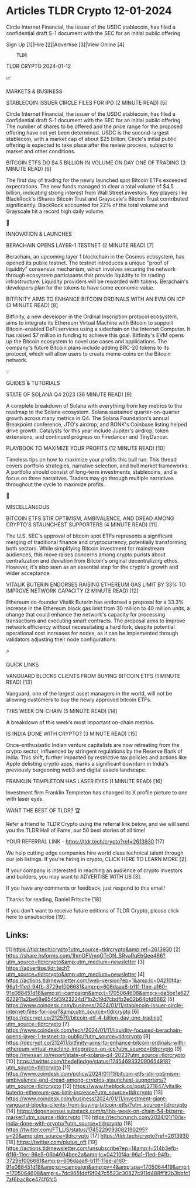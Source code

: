 # Articles TLDR Crypto 12-01-2024

Circle Internet Financial, the issuer of the USDC stablecoin, has
filed a confidential draft S-1 document with the SEC for an initial
public offering  

Sign Up [1]|Hire [2]|Advertise [3]|View Online [4] 

		TLDR 

TLDR CRYPTO 2024-01-12

📈 

MARKETS & BUSINESS

 STABLECOIN ISSUER CIRCLE FILES FOR IPO (2 MINUTE READ) [5] 

 Circle Internet Financial, the issuer of the USDC stablecoin, has
filed a confidential draft S-1 document with the SEC for an initial
public offering. The number of shares to be offered and the price
range for the proposed offering have not yet been determined. USDC is
the second-largest stablecoin, with a market cap of about $25 billion.
Circle's initial public offering is expected to take place after the
review process, subject to market and other conditions. 

 BITCOIN ETFS DO $4.5 BILLION IN VOLUME ON DAY ONE OF TRADING (3
MINUTE READ) [6] 

 The first day of trading for the newly launched spot Bitcoin ETFs
exceeded expectations. The new funds managed to clear a total volume
of $4.5 billion, indicating strong interest from Wall Street
investors. Key players like BlackRock's iShares Bitcoin Trust and
Grayscale's Bitcoin Trust contributed significantly. BlackRock
accounted for 22% of the total volume and Grayscale hit a record high
daily volume. 

🚀 

INNOVATION & LAUNCHES

 BERACHAIN OPENS LAYER-1 TESTNET (2 MINUTE READ) [7] 

 Berachain, an upcoming layer 1 blockchain in the Cosmos ecosystem,
has opened its public testnet. The testnet introduces a unique "proof
of liquidity" consensus mechanism, which involves securing the network
through ecosystem participants that provide liquidity to its trading
infrastructure. Liquidity providers will be rewarded with tokens.
Berachain's developers plan for the tokens to have some economic
value. 

 BITFINITY AIMS TO ENHANCE BITCOIN ORDINALS WITH AN EVM ON ICP (3
MINUTE READ) [8] 

 Bitfinity, a new developer in the Ordinal Inscription protocol
ecosystem, aims to integrate its Ethereum Virtual Machine with Bitcoin
to support Bitcoin-enabled DeFi services using a sidechain on the
Internet Computer. It has raised $7 million in funding to achieve this
goal. Bitfinity's EVM opens up the Bitcoin ecosystem to novel use
cases and applications. The company's future Bitcoin plans include
adding BRC-20 tokens to its protocol, which will allow users to create
meme-coins on the Bitcoin network. 

💡 

GUIDES & TUTORIALS

 STATE OF SOLANA Q4 2023 (36 MINUTE READ) [9] 

 A complete breakdown of Solana with everything from key metrics to
the roadmap to the Solana ecosystem. Solana sustained
quarter-on-quarter growth across many metrics in Q4. The Solana
Foundation's annual Breakpoint conference, JTO's airdrop, and BONK's
Coinbase listing helped drive growth. Catalysts for this year include
Jupiter's airdrop, token extensions, and continued progress on
Firedancer and TinyDancer. 

 PLAYBOOK TO MAXIMIZE YOUR PROFITS (12 MINUTE READ) [10] 

 Timeless tips on how to maximize your profits this bull run. This
thread covers portfolio strategies, narrative selection, and bull
market frameworks. A portfolio should consist of long-term
investments, stablecoins, and a focus on three narratives. Traders may
go through multiple narratives throughout the cycle to maximize
profits. 

🦄 

MISCELLANEOUS

 BITCOIN ETFS STIR OPTIMISM, AMBIVALENCE, AND DREAD AMONG CRYPTO’S
STAUNCHEST SUPPORTERS (4 MINUTE READ) [11] 

 The U.S. SEC's approval of bitcoin spot ETFs represents a significant
merging of traditional finance and cryptocurrency, potentially
transforming both sectors. While simplifying Bitcoin investment for
mainstream audiences, this move raises concerns among crypto purists
about centralization and deviation from Bitcoin's original
decentralizing ethos. However, it's also seen as an essential step for
the crypto's growth and wider acceptance. 

 VITALIK BUTERIN ENDORSES RAISING ETHEREUM GAS LIMIT BY 33% TO IMPROVE
NETWORK CAPACITY (2 MINUTE READ) [12] 

 Ethereum co-founder Vitalik Buterin has endorsed a proposal for a
33.3% increase in the Ethereum block gas limit from 30 million to 40
million units, a change that could enhance the network's capacity for
processing transactions and executing smart contracts. The proposal
aims to improve network efficiency without necessitating a hard fork,
despite potential operational cost increases for nodes, as it can be
implemented through validators adjusting their node configurations. 

⚡ 

QUICK LINKS

 VANGUARD BLOCKS CLIENTS FROM BUYING BITCOIN ETFS (1 MINUTE READ) [13]


 Vanguard, one of the largest asset managers in the world, will not be
allowing customers to buy the newly approved bitcoin ETFs. 

 THIS WEEK ON-CHAIN (5 MINUTE READ) [14] 

 A breakdown of this week’s most important on-chain metrics. 

 IS INDIA DONE WITH CRYPTO? (3 MINUTE READ) [15] 

 Once-enthusiastic Indian venture capitalists are now retreating from
the crypto sector, influenced by stringent regulations by the Reserve
Bank of India. This shift, further impacted by restrictive tax
policies and actions like Apple delisting crypto apps, marks a
significant downturn in India's previously burgeoning web3 and digital
assets landscape. 

 FRANKLIN TEMPLETON HAS LASER EYES (1 MINUTE READ) [16] 

 Investment firm Franklin Templeton has changed its X profile picture
to one with laser eyes. 

WANT THE BEST OF TLDR? 🏆

Refer a friend to TLDR Crypto using the referral link below, and we
will send you the TLDR Hall of Fame, our 50 best stories of all time!

YOUR REFERRAL LINK - https://tldr.tech/crypto?ref=2613930 [17]

 We help cutting edge companies hire world class technical talent
through our job listings. If you're hiring in crypto, CLICK HERE TO
LEARN MORE [2]. 

If your company is interested in reaching an audience of crypto
investors and builders, you may want to ADVERTISE WITH US [3]. 

If you have any comments or feedback, just respond to this email! 

Thanks for reading, 
Daniel Fritsche [18] 

If you don't want to receive future editions of TLDR Crypto,
please click here to unsubscribe [19]. 

 

Links:
------
[1] https://tldr.tech/crypto?utm_source=tldrcrypto&amp;ref=2613930
[2] https://share.hsforms.com/1hmOFVmqOTrON_SRvaRqEbQee466?utm_source=tldrcrypto&amp;utm_medium=newsletter
[3] https://advertise.tldr.tech?utm_source=tldrcrypto&amp;utm_medium=newsletter
[4] https://actions.tldrnewsletter.com/web-version?ep=1&amp;lc=04210f4a-96a1-11ed-94fb-3729ef006681&amp;p=606daaa8-b11f-11ee-a160-91e088451d18&amp;pt=campaign&amp;t=1705064608&amp;s=da5be1a627623911a2be68e6545f3923224d71b2c19d7cbdfb2e02b64bfd6662
[5] https://www.coindesk.com/business/2024/01/11/stablecoin-issuer-circle-internet-files-for-ipo/?&amp;utm_source=tldrcrypto
[6] https://decrypt.co/212570/bitcoin-etf-4-billion-day-one-trading?utm_source=tldrcrypto
[7] https://www.coindesk.com/tech/2024/01/11/liquidity-focused-berachain-opens-layer-1-testnet-to-public/?utm_source=tldrcrypto
[8] https://decrypt.co/212411/bitfinity-aims-to-enhance-bitcoin-ordinals-with-ethereum-virtual-machine-integration-on-icp?utm_source=tldrcrypto
[9] https://messari.io/report/state-of-solana-q4-2023?utm_source=tldrcrypto
[10] https://twitter.com/thedefiedge/status/1745469332090654918?utm_source=tldrcrypto
[11] https://www.coindesk.com/policy/2024/01/11/bitcoin-etfs-stir-optimism-ambivalence-and-dread-among-cryptos-staunchest-supporters/?utm_source=tldrcrypto
[12] https://www.theblock.co/post/271847/vitalik-buterin-ethereum-gas-limit-increase?utm_source=tldrcrypto
[13] https://www.coindesk.com/business/2024/01/11/investment-giant-vanguard-blocks-clients-from-buying-bitcoin-etfs/?utm_source=tldrcrypto
[14] https://degensensei.substack.com/p/this-week-on-chain-54-bizarre-market?utm_source=tldrcrypto
[15] https://techcrunch.com/2024/01/10/is-india-done-with-crypto/?utm_source=tldrcrypto
[16] https://twitter.com/FTI_US/status/1745229093082190295?s=20&amp;utm_source=tldrcrypto
[17] https://tldr.tech/crypto?ref=2613930
[18] https://twitter.com/plutus_nft
[19] https://actions.tldrnewsletter.com/unsubscribe?ep=1&amp;l=514b3efb-6f16-11ec-96e5-06b4694bee2a&amp;lc=04210f4a-96a1-11ed-94fb-3729ef006681&amp;p=606daaa8-b11f-11ee-a160-91e088451d18&amp;pt=campaign&amp;pv=4&amp;spa=1705064419&amp;t=1705064608&amp;s=7dc965fddf9f047c5523c30827c911d488ff1f2b3bbfc17af6bac8ce474f6fc5